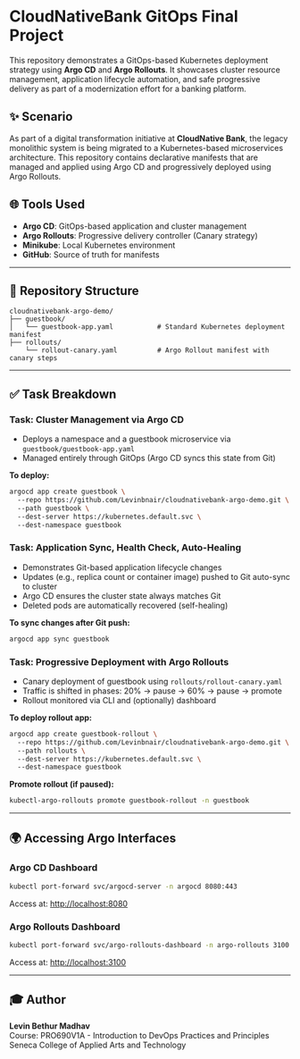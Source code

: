 # CloudNativeBank GitOps Final Project

This repository demonstrates a GitOps-based Kubernetes deployment strategy using **Argo CD** and **Argo Rollouts**. It showcases cluster resource management, application lifecycle automation, and safe progressive delivery as part of a modernization effort for a banking platform.

## ✨ Scenario
As part of a digital transformation initiative at **CloudNative Bank**, the legacy monolithic system is being migrated to a Kubernetes-based microservices architecture. This repository contains declarative manifests that are managed and applied using Argo CD and progressively deployed using Argo Rollouts.

## 🌐 Tools Used
- **Argo CD**: GitOps-based application and cluster management
- **Argo Rollouts**: Progressive delivery controller (Canary strategy)
- **Minikube**: Local Kubernetes environment
- **GitHub**: Source of truth for manifests

---

## 🔧 Repository Structure
```
cloudnativebank-argo-demo/
├── guestbook/
│   └── guestbook-app.yaml           # Standard Kubernetes deployment manifest
├── rollouts/
    └── rollout-canary.yaml          # Argo Rollout manifest with canary steps
```

---

## ✅ Task Breakdown

### Task: Cluster Management via Argo CD
- Deploys a namespace and a guestbook microservice via `guestbook/guestbook-app.yaml`
- Managed entirely through GitOps (Argo CD syncs this state from Git)

**To deploy:**
```bash
argocd app create guestbook \  
  --repo https://github.com/Levinbnair/cloudnativebank-argo-demo.git \  
  --path guestbook \  
  --dest-server https://kubernetes.default.svc \  
  --dest-namespace guestbook
```

### Task: Application Sync, Health Check, Auto-Healing
- Demonstrates Git-based application lifecycle changes
- Updates (e.g., replica count or container image) pushed to Git auto-sync to cluster
- Argo CD ensures the cluster state always matches Git
- Deleted pods are automatically recovered (self-healing)

**To sync changes after Git push:**
```bash
argocd app sync guestbook
```

### Task: Progressive Deployment with Argo Rollouts
- Canary deployment of guestbook using `rollouts/rollout-canary.yaml`
- Traffic is shifted in phases: 20% → pause → 60% → pause → promote
- Rollout monitored via CLI and (optionally) dashboard

**To deploy rollout app:**
```bash
argocd app create guestbook-rollout \  
  --repo https://github.com/Levinbnair/cloudnativebank-argo-demo.git \  
  --path rollouts \  
  --dest-server https://kubernetes.default.svc \  
  --dest-namespace guestbook
```

**Promote rollout (if paused):**
```bash
kubectl-argo-rollouts promote guestbook-rollout -n guestbook
```

---

## 🌍 Accessing Argo Interfaces

### Argo CD Dashboard
```bash
kubectl port-forward svc/argocd-server -n argocd 8080:443
```
Access at: [http://localhost:8080](http://localhost:8080)

### Argo Rollouts Dashboard
```bash
kubectl port-forward svc/argo-rollouts-dashboard -n argo-rollouts 3100:3100
```
Access at: [http://localhost:3100](http://localhost:3100)

---

## 🎓 Author
**Levin Bethur Madhav**  
Course: PRO690V1A - Introduction to DevOps Practices and Principles  
Seneca College of Applied Arts and Technology

